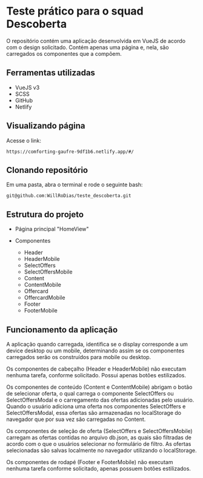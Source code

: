 # Teste prático para o squad Descoberta

O repositório contém uma aplicação desenvolvida em VueJS de acordo com o design solicitado.
Contém apenas uma página e, nela, são carregados os componentes que a compõem.

## Ferramentas utilizadas

- VueJS v3
- SCSS
- GitHub
- Netlify

## Visualizando página

Acesse o link:
```
https://comforting-gaufre-9df1b6.netlify.app/#/
```

## Clonando repositório

Em uma pasta, abra o terminal e rode o seguinte bash:
```
git@github.com:WillRoDias/teste_descoberta.git
```

## Estrutura do projeto

- Página principal "HomeView"

- Componentes 
  - Header
  - HeaderMobile
  - SelectOffers
  - SelectOffersMobile
  - Content
  - ContentMobile
  - Offercard
  - OffercardMobile
  - Footer
  - FooterMobile

## Funcionamento da aplicação

A aplicação quando carregada, identifica se o display corresponde a um device desktop ou um mobile, determinando assim se os componentes carregados serão os construídos para mobile ou desktop.

Os componentes de cabeçalho (Header e HeaderMobile) não executam nenhuma tarefa, conforme solicitado. Possui apenas botões estilizados.

Os componentes de conteúdo (Content e ContentMobile) abrigam o botão de selecionar oferta, o qual carrega o componente SelectOffers ou SelectOffersModal e o carregamento das ofertas adicionadas pelo usuário.
Quando o usuário adiciona uma oferta nos componentes SelectOffers e SelectOffersModal, essa ofertas são armazenadas no localStorage do navegador que por sua vez são carregadas no Content.

Os componentes de seleção de oferta (SelectOffers e SelectOffersMobile) carregam as ofertas contidas no arquivo db.json, as quais são filtradas de acordo com o que o usuários selecionar no formulário de filtro.
As ofertas selecionadas são salvas localmente no navegador utilizando o localStorage.

Os componentes de rodapé (Footer e FooterMobile) não executam nenhuma tarefa conforme solicitado, apenas possuem botões estilizados.